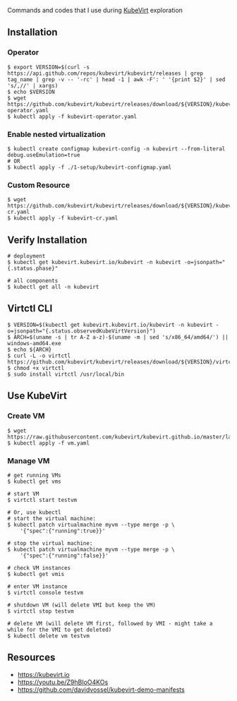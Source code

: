 Commands and codes that I use during [KubeVirt](https://kubevirt.io) exploration

## Installation

### Operator

```
$ export VERSION=$(curl -s https://api.github.com/repos/kubevirt/kubevirt/releases | grep tag_name | grep -v -- '-rc' | head -1 | awk -F': ' '{print $2}' | sed 's/,//' | xargs)
$ echo $VERSION
$ wget https://github.com/kubevirt/kubevirt/releases/download/${VERSION}/kubevirt-operator.yaml
$ kubectl apply -f kubevirt-operator.yaml
```

### Enable nested virtualization

```
$ kubectl create configmap kubevirt-config -n kubevirt --from-literal debug.useEmulation=true
# OR
$ kubectl apply -f ./1-setup/kubevirt-configmap.yaml
```

### Custom Resource

```
$ wget https://github.com/kubevirt/kubevirt/releases/download/${VERSION}/kubevirt-cr.yaml
$ kubectl apply -f kubevirt-cr.yaml
```

## Verify Installation

```
# deployment
$ kubectl get kubevirt.kubevirt.io/kubevirt -n kubevirt -o=jsonpath="{.status.phase}"

# all components
$ kubectl get all -n kubevirt
```

## Virtctl CLI

```
$ VERSION=$(kubectl get kubevirt.kubevirt.io/kubevirt -n kubevirt -o=jsonpath="{.status.observedKubeVirtVersion}")
$ ARCH=$(uname -s | tr A-Z a-z)-$(uname -m | sed 's/x86_64/amd64/') || windows-amd64.exe
$ echo ${ARCH}
$ curl -L -o virtctl https://github.com/kubevirt/kubevirt/releases/download/${VERSION}/virtctl-${VERSION}-${ARCH}
$ chmod +x virtctl
$ sudo install virtctl /usr/local/bin
```

## Use KubeVirt

### Create VM

```
$ wget https://raw.githubusercontent.com/kubevirt/kubevirt.github.io/master/labs/manifests/vm.yaml
$ kubectl apply -f vm.yaml
```

### Manage VM

```
# get running VMs
$ kubectl get vms
```

```
# start VM
$ virtctl start testvm

# Or, use kubectl
# start the virtual machine:
$ kubectl patch virtualmachine myvm --type merge -p \
    '{"spec":{"running":true}}'

# stop the virtual machine:
$ kubectl patch virtualmachine myvm --type merge -p \
    '{"spec":{"running":false}}'
```

```
# check VM instances
$ kubectl get vmis

# enter VM instance
$ virtctl console testvm

# shutdown VM (will delete VMI but keep the VM)
$ virtctl stop testvm

# delete VM (will delete VM first, followed by VMI - might take a while for the VMI to get deleted)
$ kubectl delete vm testvm
```

## Resources

- https://kubevirt.io
- https://youtu.be/Z9hBIoO4KOs
- https://github.com/davidvossel/kubevirt-demo-manifests
